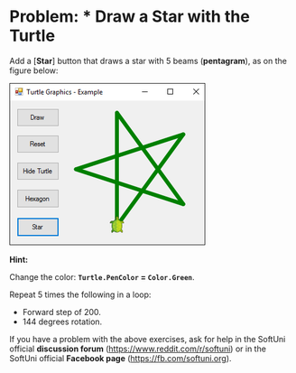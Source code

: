 # Problem: * Draw a Star with the Turtle

Add a [**Star**] button that draws a star with 5 beams (**pentagram**), as on the figure below:

![](/assets/chapter-5-images/13.Turtle-graphics-14.png)

**Hint:**

Change the color: **`Turtle.PenColor` = `Color.Green`**. 

Repeat 5 times the following in a loop:
* Forward step of 200.
* 144 degrees rotation.

If you have a problem with the above exercises, ask for help in the SoftUni official **discussion forum** (https://www.reddit.com/r/softuni) or in the SoftUni official **Facebook page** (https://fb.com/softuni.org).
